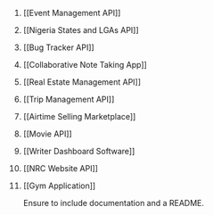 1. [[Event Management API]]
2. [[Nigeria States and LGAs API]]
3. [[Bug Tracker API]]
4. [[Collaborative Note Taking App]]
5. [[Real Estate Management API]] 
6. [[Trip Management API]]
7. [[Airtime Selling Marketplace]]
8. [[Movie API]]
9. [[Writer Dashboard Software]]
10. [[NRC Website API]] 
11. [[Gym Application]]


	Ensure to include documentation and a README.